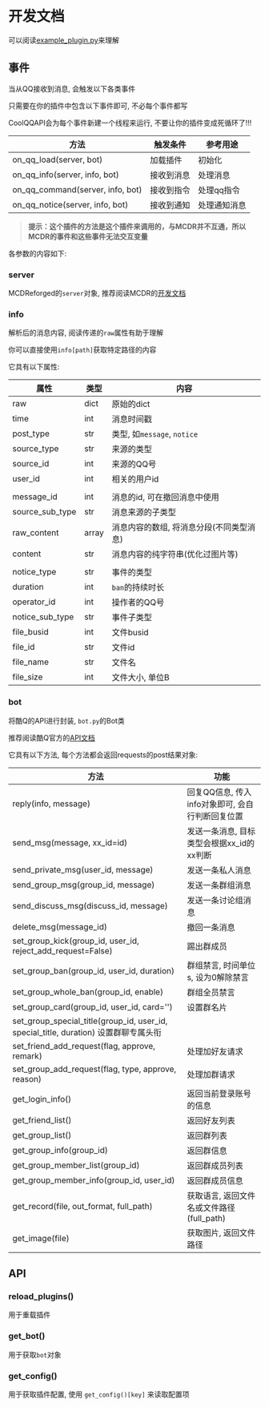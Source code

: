 # 开发文档

可以阅读[example_plugin.py](https://github.com/zhang-anzhi/CoolQAPI/blob/master/example_plugin.py)来理解

## 事件

当从QQ接收到消息, 会触发以下各类事件

只需要在你的插件中包含以下事件即可, 不必每个事件都写

CoolQQAPI会为每个事件新建一个线程来运行, 不要让你的插件变成死循环了!!!

| 方法                               | 触发条件        | 参考用途            |
| ---------------------------------- | -------------- | ------------------ |
| on_qq_load(server, bot)            | 加载插件        | 初始化             |
| on_qq_info(server, info, bot)      | 接收到消息      | 处理消息            |
| on_qq_command(server, info, bot)   | 接收到指令      | 处理qq指令          |
| on_qq_notice(server, info, bot)    | 接收到通知      | 处理通知消息        |

> **提示：这个插件的方法是这个插件来调用的，与MCDR并不互通，所以MCDR的事件和这些事件无法交互变量**

各参数的内容如下:

### server

MCDReforged的`server`对象, 推荐阅读MCDR的[开发文档](https://github.com/Fallen-Breath/MCDReforged/blob/master/doc/plugin_cn.md#server)

### info

解析后的消息内容, 阅读传递的`raw`属性有助于理解

你可以直接使用`info[path]`获取特定路径的内容

它具有以下属性:

| 属性            | 类型      | 内容                                     |
| --------------- | -------- | ---------------------------------------- |
| raw             | dict     | 原始的dict                                |
| time            | int      | 消息时间戳                                |
| post_type       | str      | 类型, 如`message`, `notice`               |
| source_type     | str      | 来源的类型                                |
| source_id       | int      | 来源的QQ号                                |
| user_id         | int      | 相关的用户id                              |
|                 |          |                                          |
| message_id      | int      | 消息的id, 可在撤回消息中使用               |
| source_sub_type | str      | 消息来源的子类型                          |
| raw_content     | array    | 消息内容的数组, 将消息分段(不同类型消息)    |
| content         | str      | 消息内容的纯字符串(优化过图片等)            |
|                 |          |                                          |
| notice_type     | str      | 事件的类型                                |
| duration        | int      | `ban`的持续时长                           |
| operator_id     | int      | 操作者的QQ号                              |
| notice_sub_type | str      | 事件子类型                                |
| file_busid      | int      | 文件busid                                |
| file_id         | str      | 文件id                                   |
| file_name       | str      | 文件名                                   |
| file_size       | int      | 文件大小, 单位B                           |

### bot

将酷Q的API进行封装, `bot.py`的Bot类

推荐阅读酷Q官方的[API文档](https://cqhttp.cc/docs/4.15/#/API?id=api-%E5%88%97%E8%A1%A8)

它具有以下方法, 每个方法都会返回requests的post结果对象:

| 方法                                   | 功能                                           |
| -------------------------------------- | --------------------------------------------- |
| reply(info, message)                   | 回复QQ信息, 传入info对象即可, 会自行判断回复位置  |
| send_msg(message, xx_id=id)            | 发送一条消息, 目标类型会根据xx_id的xx判断        |
| send_private_msg(user_id, message)     | 发送一条私人消息                                |
| send_group_msg(group_id, message)      | 发送一条群组消息                                |
| send_discuss_msg(discuss_id, message)  | 发送一条讨论组消息                              |
| delete_msg(message_id)                 | 撤回一条消息                                   |
| set_group_kick(group_id, user_id, reject_add_request=False) | 踢出群成员                |
| set_group_ban(group_id, user_id, duration) | 群组禁言, 时间单位s, 设为0解除禁言           |
| set_group_whole_ban(group_id, enable)  | 群组全员禁言                                   |
| set_group_card(group_id, user_id, card='') | 设置群名片                                 |
| set_group_special_title(group_id, user_id, special_title, duration) 设置群聊专属头衔    |
| set_friend_add_request(flag, approve, remark) | 处理加好友请求                          |
| set_group_add_request(flag, type, approve, reason) | 处理加群请求                       |
| get_login_info()                       | 返回当前登录账号的信息                          |
| get_friend_list()                      | 返回好友列表                                   |
| get_group_list()                       | 返回群列表                                     |
| get_group_info(group_id)               | 返回群信息                                     |
| get_group_member_list(group_id)        | 返回群成员列表                                 |
| get_group_member_info(group_id, user_id) | 返回群成员信息                               |
| get_record(file, out_format, full_path) | 获取语言, 返回文件名或文件路径(full_path)      |
| get_image(file)                        | 获取图片, 返回文件路径                         |

## API

### reload_plugins()

用于重载插件

### get_bot()

用于获取`bot`对象

### get_config()

用于获取插件配置, 使用 `get_config()[key]` 来读取配置项

